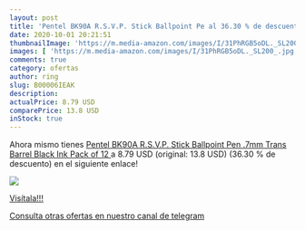 ```yaml
---
layout: post
title: 'Pentel BK90A R.S.V.P. Stick Ballpoint Pe al 36.30 % de descuento'
date: 2020-10-01 20:21:51
thumbnailImage: 'https://m.media-amazon.com/images/I/31PhRGB5oDL._SL200_.jpg'
images: [ 'https://m.media-amazon.com/images/I/31PhRGB5oDL._SL200_.jpg' ]
comments: true
category: ofertas
author: ring
slug: B00006IEAK
description:
actualPrice: 8.79 USD
comparePrice: 13.8 USD
inStock: true
---
```


Ahora mismo tienes [Pentel BK90A R.S.V.P. Stick Ballpoint Pen  .7mm  Trans Barrel  Black Ink  Pack of 12 ](https://www.amazon.com/dp/B00006IEAK/?tag=redken08-20) a 8.79 USD (original: 13.8 USD) (36.30 %  de descuento) en el siguiente enlace!

[![](https://m.media-amazon.com/images/I/31PhRGB5oDL._SL200_.jpg)](https://www.amazon.com/dp/B00006IEAK/?tag=redken08-20)

[Visítala!!!](https://www.amazon.com/dp/B00006IEAK/?tag=redken08-20)

[Consulta otras ofertas en nuestro canal de telegram](https://t.me/s/ofertas25)
